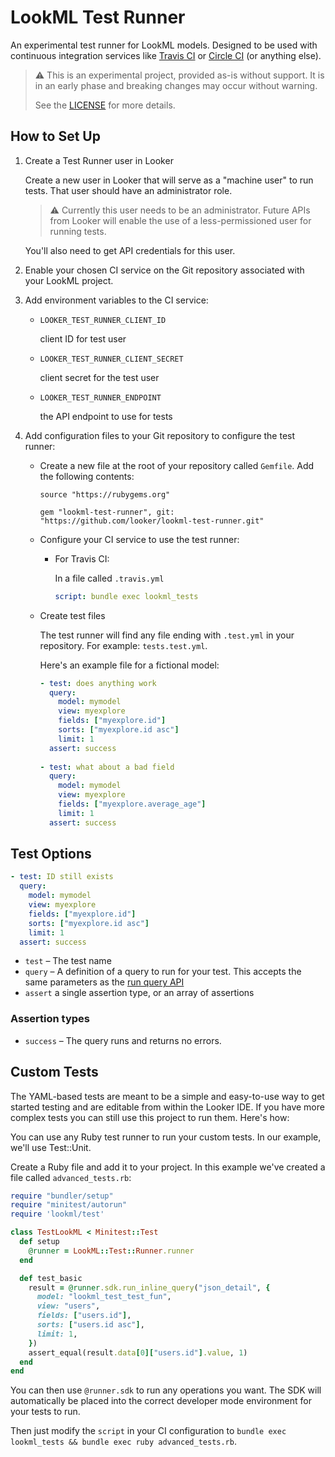 # LookML Test Runner

An experimental test runner for LookML models. Designed to be used with continuous integration services like [Travis CI](https://travis-ci.org/) or [Circle CI](https://circleci.com/) (or anything else).

> :warning: This is an experimental project, provided as-is without support. It is in an early phase and breaking changes may occur without warning.
> 
> See the [LICENSE](LICENSE) for more details.

## How to Set Up

1. Create a Test Runner user in Looker

    Create a new user in Looker that will serve as a "machine user" to run tests. That user should have an administrator role.

    > :warning: Currently this user needs to be an administrator. Future APIs from Looker will enable the use of a less-permissioned user for running tests.

    You'll also need to get API credentials for this user.

2. Enable your chosen CI service on the Git repository associated with your LookML project.

3. Add environment variables to the CI service:

    - `LOOKER_TEST_RUNNER_CLIENT_ID`

       client ID for test user
    - `LOOKER_TEST_RUNNER_CLIENT_SECRET`

      client secret for the test user
    - `LOOKER_TEST_RUNNER_ENDPOINT`
    
      the API endpoint to use for tests

4. Add configuration files to your Git repository to configure the test runner:


    - Create a new file at the root of your repository called `Gemfile`. Add the following contents:

        ```gemfile
        source "https://rubygems.org"

        gem "lookml-test-runner", git: "https://github.com/looker/lookml-test-runner.git"
        ```

    - Configure your CI service to use the test runner:

       - For Travis CI:

          In a file called `.travis.yml`

          ```yaml
          script: bundle exec lookml_tests
          ```

    - Create test files

      The test runner will find any file ending with `.test.yml` in your repository. For example: `tests.test.yml`.

      Here's an example file for a fictional model:

      ```yaml
      - test: does anything work
        query:
          model: mymodel
          view: myexplore
          fields: ["myexplore.id"]
          sorts: ["myexplore.id asc"]
          limit: 1
        assert: success
          
      - test: what about a bad field
        query:
          model: mymodel
          view: myexplore
          fields: ["myexplore.average_age"]
          limit: 1
        assert: success
      ```
## Test Options

```yaml
- test: ID still exists
  query:
    model: mymodel
    view: myexplore
    fields: ["myexplore.id"]
    sorts: ["myexplore.id asc"]
    limit: 1
  assert: success
```

- `test` – The test name
- `query` – A definition of a query to run for your test. This accepts the same parameters as the [run query API](https://docs.looker.com/reference/api-and-integration/api-reference/query#run_inline_query)
- `assert` a single assertion type, or an array of assertions

### Assertion types

- `success` – The query runs and returns no errors.

## Custom Tests

The YAML-based tests are meant to be a simple and easy-to-use way to get started testing and are editable from within the Looker IDE. If you have more complex tests you can still use this project to run them. Here's how:

You can use any Ruby test runner to run your custom tests. In our example, we'll use Test::Unit.

Create a Ruby file and add it to your project. In this example we've created a file called `advanced_tests.rb`:

```ruby
require "bundler/setup"
require "minitest/autorun"
require 'lookml/test'

class TestLookML < Minitest::Test
  def setup
    @runner = LookML::Test::Runner.runner
  end

  def test_basic
    result = @runner.sdk.run_inline_query("json_detail", {
      model: "lookml_test_test_fun",
      view: "users",
      fields: ["users.id"],
      sorts: ["users.id asc"],
      limit: 1,
    })
    assert_equal(result.data[0]["users.id"].value, 1)
  end
end
```

You can then use `@runner.sdk` to run any operations you want. The SDK will automatically be placed into the correct developer mode environment for your tests to run.

Then just modify the `script` in your CI configuration to `bundle exec lookml_tests && bundle exec ruby advanced_tests.rb`.
